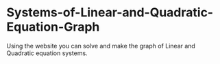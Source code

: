 # Systems-of-Linear-and-Quadratic-Equation-Graph
Using the website you can solve and make the graph of Linear and Quadratic equation systems.
